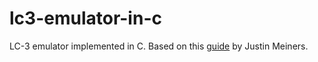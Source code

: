 # lc3-emulator-in-c
LC-3 emulator implemented in C. Based on this [guide](https://justinmeiners.github.io/lc3-vm/) by Justin Meiners.
